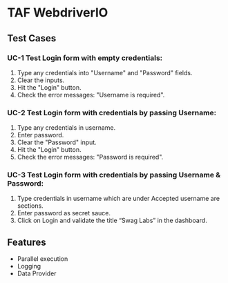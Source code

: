 # TAF WebdriverIO

## Test Cases

### UC-1 Test Login form with empty credentials:

1. Type any credentials into "Username" and "Password" fields.
2. Clear the inputs.
3. Hit the "Login" button.
4. Check the error messages: "Username is required".

### UC-2 Test Login form with credentials by passing Username:

1. Type any credentials in username.
2. Enter password.
3. Clear the "Password" input.
4. Hit the "Login" button.
5. Check the error messages: "Password is required".

### UC-3 Test Login form with credentials by passing Username & Password:

1. Type credentials in username which are under Accepted username are sections.
2. Enter password as secret sauce.
3. Click on Login and validate the title “Swag Labs” in the dashboard.

## Features

- Parallel execution
- Logging
- Data Provider

